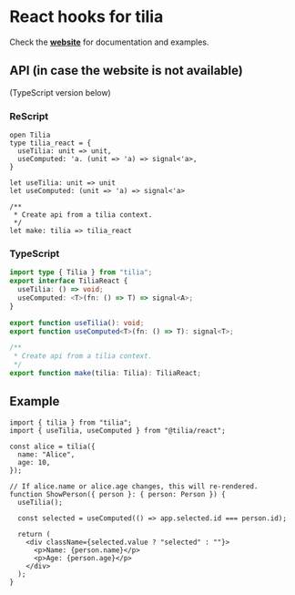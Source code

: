 # React hooks for tilia

Check the [**website**](https://tiliajs.com) for documentation and examples.

## API (in case the website is not available)

(TypeScript version below)

### ReScript

```res
open Tilia
type tilia_react = {
  useTilia: unit => unit,
  useComputed: 'a. (unit => 'a) => signal<'a>,
}

let useTilia: unit => unit
let useComputed: (unit => 'a) => signal<'a>

/**
 * Create api from a tilia context.
 */
let make: tilia => tilia_react
```

### TypeScript

```ts
import type { Tilia } from "tilia";
export interface TiliaReact {
  useTilia: () => void;
  useComputed: <T>(fn: () => T) => signal<A>;
}

export function useTilia(): void;
export function useComputed<T>(fn: () => T): signal<T>;

/**
 * Create api from a tilia context.
 */
export function make(tilia: Tilia): TiliaReact;
```

## Example

```tsx
import { tilia } from "tilia";
import { useTilia, useComputed } from "@tilia/react";

const alice = tilia({
  name: "Alice",
  age: 10,
});

// If alice.name or alice.age changes, this will re-rendered.
function ShowPerson({ person }: { person: Person }) {
  useTilia();

  const selected = useComputed(() => app.selected.id === person.id);

  return (
    <div className={selected.value ? "selected" : ""}>
      <p>Name: {person.name}</p>
      <p>Age: {person.age}</p>
    </div>
  );
}
```
